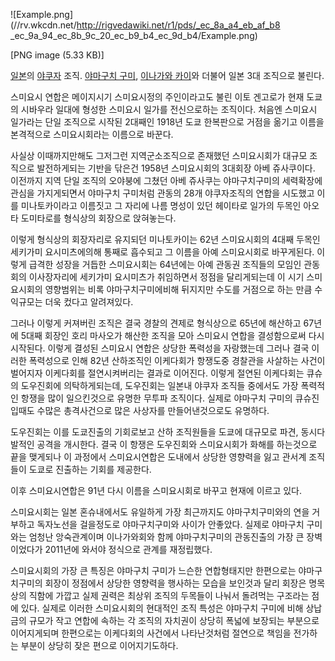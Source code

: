 ![Example.png](//rv.wkcdn.net/http://rigvedawiki.net/r1/pds/_ec_8a_a4_eb_af_b8
_ec_9a_94_ec_8b_9c_20_ec_b9_b4_ec_9d_b4/Example.png)

[PNG image (5.33 KB)]

[일본](%EC%9D%BC%EB%B3%B8.md)의 [야쿠자](%EC%95%BC%EC%BF%A0%EC%9E%90.md) 조직.
[야마구치 구미](%EC%95%BC%EB%A7%88%EA%B5%AC%EC%B9%98%20%EA%B5%AC%EB%AF%B8.md),
[이나가와 카이](%EC%9D%B4%EB%82%98%EA%B0%80%EC%99%80%20%EC%B9%B4%EC%9D%B4.md)와
더불어 일본 3대 조직으로 불린다.

스미요시 연합은 메이지시기 스미요시정의 주인이라고도 불린 이토 겐고로가 현재 도쿄의 시바우라 일대에 형성한 스미요시 일가를 전신으로하는
조직이다. 처음엔 스미요시 일가라는 단일 조직으로 시작된 2대째인 1918년 도쿄 한복판으로 거점을 옮기고 이름을 본격적으로 스미요시회라는
이름으로 바꾼다.

사실상 이때까지만해도 그저그런 지역군소조직으로 존재했던 스미요시회가 대규모 조직으로 발전하게되는 기반을 닦은건 1958년 스미요시회의
3대회장 아베 쥬사쿠이다. 이전까지 지역 단일 조직의 오야붕에 그쳤던 아베 쥬사쿠는 야마구치구미의 세력확장에 관심을 가지게되면서 야마구치
구미처럼 관동의 28개 야쿠자조직의 연합을 시도했고 이를 미나토카이라고 이름짓고 그 자리에 나름 명성이 있던 헤이타로 일가의 두목인 아오타
도미타로를 형식상의 회장으로 앉혀놓는다.

이렇게 형식상의 회장자리로 유지되던 미나토카이는 62년 스미요시회의 4대째 두목인 세키가미 요시미츠에의해 통째로 흡수되고 그 이름을 아예
스미요시회로 바꾸게된다. 이렇게 급격한 성장을 거듭한 스미요시회는 64년에는 아예 관동권 조직들의 모임인 관동회의 이사장자리에 세키가미
요시미츠가 취임하면서 정점을 달리게되는데 이 시기 스미요시회의 영향범위는 비록 야마구치구미에비해 뒤지지만 수도를 거점으로 하는 만큼
수익규모는 더욱 컸다고 알려져있다.

그러나 이렇게 커져버린 조직은 결국 경찰의 견제로 형식상으로 65년에 해산하고 67년에 5대째 회장인 호리 마사오가 해산한 조직을 모아
스미요시 연합을 결성함으로써 다시 시작된다. 이렇게 결성된 스미요시 연합은 상당한 폭력성을 자랑했는데 그러나 결국 이러한 폭력성으로 인해
82년 산하조직인 이케다회가 항쟁도중 경찰관을 사살하는 사건이 벌어지자 이케다회를 절연시켜버리는 결과로 이어진다. 이렇게 절연된 이케다회는
큐슈의 도우진회에 의탁하게되는데, 도우진회는 일본내 야쿠자 조직들 중에서도 가장 폭력적인 항쟁을 많이 일으킨것으로 유명한 무투파 조직이다.
실제로 야마구치 구미의 큐슈진입때도 수많은 총격사건으로 많은 사상자를 만들어낸것으로도 유명하다.

도우진회는 이를 도쿄진출의 기회로보고 산하 조직원들을 도쿄에 대규모로 파견, 동시다발적인 공격을 개시한다. 결국 이 항쟁은 도우진회와
스미요시회가 화해를 하는것으로 끝을 맺게되나 이 과정에서 스미요시연합은 도내에서 상당한 영향력을 잃고 관서계 조직들이 도쿄로 진출하는 기회를
제공한다.

이후 스미요시연합은 91년 다시 이름을 스미요시회로 바꾸고 현재에 이르고 있다.

스미요시회는 일본 혼슈내에서도 유일하게 가장 최근까지도 야마구치구미와의 연을 거부하고 독자노선을 걸을정도로 야마구치구미와 사이가 안좋았다.
실제로 야마구치 구미와는 엄청난 앙숙관계이며 이나가와회와 함께 야마구치구미의 관동진출의 가장 큰 장벽이었다가 2011년에 와서야 정식으로
관계를 재정립했다.

스미요시회의 가장 큰 특징은 야마구치 구미가 느슨한 연합형태지만 한편으로는 야마구치구미의 회장이 정점에서 상당한 영향력을 행사하는 모습을
보인것과 달리 회장은 명목상의 직함에 가깝고 실제 권력은 최상위 조직의 두목들이 나눠서 돌려먹는 구조라는 점에 있다. 실제로 이러한
스미요시회의 현대적인 조직 특성은 야마구치 구미에 비해 상납금의 규모가 작고 연합에 속하는 각 조직의 자치권이 상당히 폭넓에 보장되는
부분으로 이어지게되며 한편으로는 이케다회의 사건에서 나타난것처럼 절연으로 책임을 전가하는 부분이 상당히 잦은 편으로 이어지기도하다.

